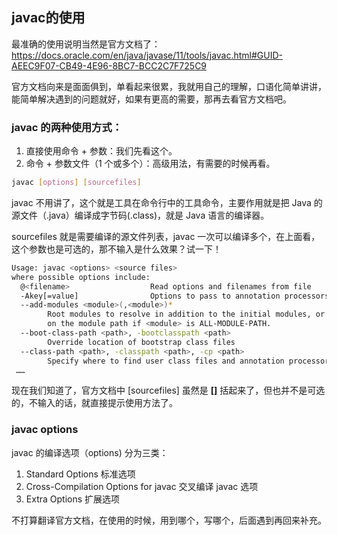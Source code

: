 ## javac的使用

最准确的使用说明当然是官方文档了：https://docs.oracle.com/en/java/javase/11/tools/javac.html#GUID-AEEC9F07-CB49-4E96-8BC7-BCC2C7F725C9

官方文档向来是面面俱到，单看起来很累，我就用自己的理解，口语化简单讲讲，能简单解决遇到的问题就好，如果有更高的需要，那再去看官方文档吧。

### javac 的两种使用方式：

1. 直接使用命令 + 参数：我们先看这个。
2. 命令 + 参数文件（1 个或多个）：高级用法，有需要的时候再看。

``` bash
javac [options] [sourcefiles]
```

javac 不用讲了，这个就是工具在命令行中的工具命令，主要作用就是把 Java 的源文件（.java）编译成字节码(.class)，就是 Java 语言的编译器。

sourcefiles 就是需要编译的源文件列表，javac 一次可以编译多个，在上面看，这个参数也是可选的，那不输入是什么效果？试一下！

```bash
Usage: javac <options> <source files>
where possible options include:
  @<filename>                  Read options and filenames from file
  -Akey[=value]                Options to pass to annotation processors
  --add-modules <module>(,<module>)*
        Root modules to resolve in addition to the initial modules, or all modules
        on the module path if <module> is ALL-MODULE-PATH.
  --boot-class-path <path>, -bootclasspath <path>
        Override location of bootstrap class files
  --class-path <path>, -classpath <path>, -cp <path>
        Specify where to find user class files and annotation processors
 ……
```

现在我们知道了，官方文档中 [sourcefiles] 虽然是 **[]** 括起来了，但也并不是可选的，不输入的话，就直接提示使用方法了。

### javac options

javac 的编译选项（options) 分为三类：

1. Standard Options 标准选项
2. Cross-Compilation Options for javac 交叉编译 javac 选项
3. Extra Options 扩展选项

不打算翻译官方文档，在使用的时候，用到哪个，写哪个，后面遇到再回来补充。